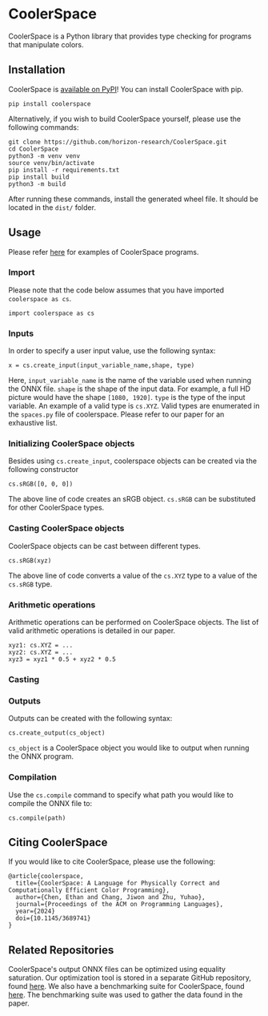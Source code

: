 # CoolerSpace

CoolerSpace is a Python library that provides type checking for programs that manipulate colors.

## Installation
CoolerSpace is [available on PyPI](https://pypi.org/project/coolerspace/)!
You can install CoolerSpace with pip.

```
pip install coolerspace
```

Alternatively, if you wish to build CoolerSpace yourself, please use the following commands:

```
git clone https://github.com/horizon-research/CoolerSpace.git
cd CoolerSpace
python3 -m venv venv
source venv/bin/activate
pip install -r requirements.txt
pip install build
python3 -m build
```

After running these commands, install the generated wheel file. It should be located in the `dist/` folder.

## Usage
Please refer [here](https://github.com/horizon-research/CoolerSpaceBenchmarker/tree/main/programs) for examples of CoolerSpace programs.

### Import
Please note that the code below assumes that you have imported `coolerspace as cs`.

```
import coolerspace as cs
```

### Inputs
In order to specify a user input value, use the following syntax:

```
x = cs.create_input(input_variable_name,shape, type)
```

Here, `input_variable_name` is the name of the variable used when running the ONNX file.
`shape` is the shape of the input data. For example, a full HD picture would have the shape `[1080, 1920]`.
`type` is the type of the input variable. An example of a valid type is `cs.XYZ`.
Valid types are enumerated in the `spaces.py` file of coolerspace.
Please refer to our paper for an exhaustive list.

### Initializing CoolerSpace objects
Besides using  `cs.create_input`, coolerspace objects can be created via the following constructor

```
cs.sRGB([0, 0, 0])
```

The above line of code creates an sRGB object. `cs.sRGB` can be substituted for other CoolerSpace types.

### Casting CoolerSpace objects
CoolerSpace objects can be cast between different types.

```
cs.sRGB(xyz)
```

The above line of code converts a value of the `cs.XYZ` type to a value of the `cs.sRGB` type. 

### Arithmetic operations
Arithmetic operations can be performed on CoolerSpace objects.
The list of valid arithmetic operations is detailed in our paper.

```
xyz1: cs.XYZ = ...
xyz2: cs.XYZ = ...
xyz3 = xyz1 * 0.5 + xyz2 * 0.5
```

### Casting

### Outputs
Outputs can be created with the following syntax:

```
cs.create_output(cs_object)
```

`cs_object` is a CoolerSpace object you would like to output when running the ONNX program.

### Compilation
Use the `cs.compile` command to specify what path you would like to compile the ONNX file to:

```
cs.compile(path)
```

## Citing CoolerSpace
If you would like to cite CoolerSpace, please use the following:

```
@article{coolerspace,
  title={CoolerSpace: A Language for Physically Correct and Computationally Efficient Color Programming},
  author={Chen, Ethan and Chang, Jiwon and Zhu, Yuhao},
  journal={Proceedings of the ACM on Programming Languages},
  year={2024}
  doi={10.1145/3689741}
}
```

## Related Repositories
CoolerSpace's output ONNX files can be optimized using equality saturation.
Our optimization tool is stored in a separate GitHub repository, found [here](https://github.com/horizon-research/onneggs).
We also have a benchmarking suite for CoolerSpace, found [here](https://github.com/horizon-research/CoolerSpaceBenchmarker).
The benchmarking suite was used to gather the data found in the paper.

